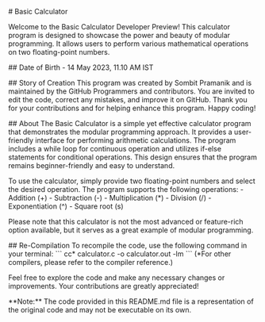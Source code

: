 \# Basic Calculator

Welcome to the Basic Calculator Developer Preview! This calculator
program is designed to showcase the power and beauty of modular
programming. It allows users to perform various mathematical operations
on two floating-point numbers.

\## Date of Birth - 14 May 2023, 11.10 AM IST

\## Story of Creation This program was created by Sombit Pramanik and is
maintained by the GitHub Programmers and contributors. You are invited
to edit the code, correct any mistakes, and improve it on GitHub. Thank
you for your contributions and for helping enhance this program. Happy
coding!

\## About The Basic Calculator is a simple yet effective calculator
program that demonstrates the modular programming approach. It provides
a user-friendly interface for performing arithmetic calculations. The
program includes a while loop for continuous operation and utilizes
if-else statements for conditional operations. This design ensures that
the program remains beginner-friendly and easy to understand.

To use the calculator, simply provide two floating-point numbers and
select the desired operation. The program supports the following
operations: - Addition (+) - Subtraction (-) - Multiplication (\*) -
Division (/) - Exponentiation (\^) - Square root (s)

Please note that this calculator is not the most advanced or
feature-rich option available, but it serves as a great example of
modular programming.

\## Re-Compilation To recompile the code, use the following command in
your terminal: \`\`\` cc\* calculator.c -o calculator.out -lm \`\`\`
(\*For other compilers, please refer to the compiler reference.)

Feel free to explore the code and make any necessary changes or
improvements. Your contributions are greatly appreciated!

\*\*Note:\*\* The code provided in this README.md file is a
representation of the original code and may not be executable on its
own.
